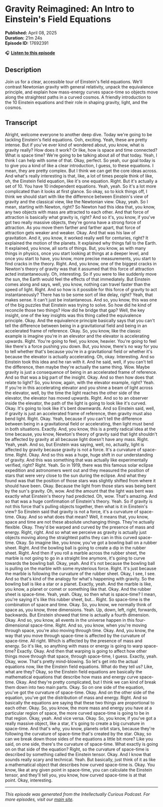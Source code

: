 # Gravity Reimagined: An Intro to Einstein's Field Equations

**Published:** April 08, 2025  
**Duration:** 21m 24s  
**Episode ID:** 17692391

🎧 **[Listen to this episode](https://intellectuallycurious.buzzsprout.com/2529712/episodes/17692391-gravity-reimagined-an-intro-to-einstein's-field-equations)**

## Description

Join us for a clear, accessible tour of Einstein's field equations. We'll contrast Newtonian gravity with general relativity, unpack the equivalence principle, and explain how mass-energy curves space-time so objects move along the straightest paths in a curved cosmos. A friendly introduction to the 10 Einstein equations and their role in shaping gravity, light, and the cosmos.

## Transcript

Alright, welcome everyone to another deep dive. Today we're going to be tackling Einstein's field equations. Ooh, exciting. Yeah, these are pretty intense. But if you've ever kind of wondered about, you know, what is gravity really? How does it work? Or like, how is space and time connected? What is space time? We're going to be talking about all of that today. Yeah, I think I can help with some of that. Okay, perfect. So yeah, our goal today is to give you a kind of like a clear introduction, I guess, to these equations. I mean, they are pretty complex. But I think we can get the core ideas across. And what's really interesting is that, like, a lot of times people think of like, oh, the Einstein field equation, like it's one equation. Right. But it's actually a set of 10. You have 10 independent equations. Yeah, yeah. So it's a lot more complicated than it looks at first glance. So okay, so to kick things off, I think we should start with like the difference between Einstein's view of gravity and the classical view, like the Newtonian view. Okay, yeah. So I mean, starting with Newton, right? So Newton had this idea that, you know, any two objects with mass are attracted to each other. And that force of attraction is basically what gravity is, right? And so it's, you know, if you've got two really massive objects, they're gonna have a strong force of attraction. As you move them farther and farther apart, that force of attraction gets weaker and weaker. Okay. And that was his law of gravitation. And it, you know, it worked really well for centuries, right? It explained the motion of the planets. It explained why things fall to the Earth. It explained, you know, all sorts of things. But, you know, as with many things in physics, once you start looking at things at a deeper level, and once you start to have, you know, more precise measurements, you start to find cracks in the theory. Right. And, you know, one of the biggest cracks in Newton's theory of gravity was that it assumed that this force of attraction acted instantaneously. Oh, interesting. So if you were to like suddenly move the sun, the Earth would feel the effects of that immediately. But Einstein comes along and says, well, you know, nothing can travel faster than the speed of light. Right. And so how is it possible for this force of gravity to act instantaneously? There has to be some sort of like delay, right? Yeah, that makes sense. It can't just be instantaneous. And so, you know, this was one of the big puzzles that Einstein was trying to solve. So how did he kind of reconcile those two things? How did he bridge that gap? Well, the key insight, one of the key insights was this thing called the equivalence principle. Okay. And the equivalence principle basically says that you can't tell the difference between being in a gravitational field and being in an accelerated frame of reference. Okay. So, you know, like the classic example is imagine you're in an elevator and the elevator is accelerating upwards. Right. You're going to feel, you know, heavier. You're going to feel like there's a force pushing you down. But, you know, there's no way for you to tell whether that's because you're in a gravitational field or whether it's because the elevator is actually accelerating. Oh, okay. Interesting. And so Einstein took this idea and he ran with it. And he said, well, if you can't tell the difference, then maybe they're actually the same thing. Wow. Maybe gravity is just a consequence of being in an accelerated frame of reference. And so that was a big part of the insight. Okay. And so then how does that relate to light? So, you know, again, with the elevator example, right? Yeah. If you're in this accelerating elevator and you shine a beam of light across the elevator, well, by the time the light reaches the other side of the elevator, the elevator has moved upwards. Right. And so to an observer inside the elevator, the path of the light is going to look like it's curved. Okay. It's going to look like it's bent downwards. And so Einstein said, well, if gravity is just an accelerated frame of reference, then gravity must also bend light. Right. Okay. Yeah, because if you can't tell the difference between being in a gravitational field or accelerating, then light must bend in both situations. Exactly. And, you know, this is a pretty radical idea at the time because, you know, Newton's theory of gravity said that light shouldn't be affected by gravity at all because light doesn't have any mass. Right. Yeah, yeah. And so, but Einstein was saying, well, no, actually, light is affected by gravity because gravity is not a force. It's a curvature of space-time. Right. Okay. And so this was a huge, huge shift in our understanding of gravity. And this was something that was actually like experimentally verified, right? Right. Yeah. So in 1919, there was this famous solar eclipse expedition and astronomers went out and they measured the position of stars that were very close to the sun during the eclipse. And what they found was that the position of those stars was slightly shifted from where it should have been. Okay. Because the light from those stars was being bent by the sun's gravity. Oh, wow. And the amount that the light was bent was exactly what Einstein's theory had predicted. Oh, wow. That's amazing. And so that was a huge confirmation of Einstein's theory. Yeah. So if gravity is not this force that's pulling objects together, then what is it in Einstein's view? So Einstein said that gravity is not a force, it's a curvature of space-time. Okay. And so what does that mean? Well, it means that, you know, space and time are not these absolute unchanging things. They're actually flexible. Okay. They'd be warped and curved by the presence of mass and energy. Right, right. And so what we perceive as gravity is actually just objects moving along the straightest paths they can in this curved space-time. Okay. So imagine like, you know, you've got a bowling ball on a rubber sheet. Right. And the bowling ball is going to create a dip in the rubber sheet. Right. And then if you roll a marble across the rubber sheet, the marble is not going to go in a straight line anymore, it's going to curve towards the bowling ball. Okay, yeah. And it's not because the bowling ball is pulling on the marble with some mysterious force. Right. It's just because the marble is following the curvature of the rubber sheet. Okay, I see, I see. And so that's kind of the analogy for what's happening with gravity. So the bowling ball is like a star or a planet. Exactly, yeah. And the marble is like, you know, a planet or comet or something like that. Okay. And the rubber sheet is space-time. Yeah, yeah. Okay, so then what is space-time? I mean, you're saying it's like this rubber sheet, but... Right. So space-time is the combination of space and time. Okay. So, you know, we normally think of space as, you know, three dimensions. Yeah. Up, down, left, right, forwards, backwards. But Einstein showed that time is actually a fourth dimension. Okay. And so, you know, all events in the universe happen in this four-dimensional space-time. Right. And so, you know, when you're moving through space, you're also moving through time. Okay. And, you know, the way that you move through space-time is affected by the curvature of space-time. All right. Which is affected by the presence of mass and energy. So it's like, so anything with mass or energy is going to warp space-time? Exactly. Okay. And then that warping is going to affect how other things move through that space, through space-time, I guess. Exactly, yeah. Okay, wow. That's pretty mind-blowing. So let's get into the actual equations now, like the Einstein field equations. What do they tell us? Like, what are they? Okay, so the Einstein field equations are basically the mathematical equations that describe how mass and energy curve space-time. Okay. And they're pretty complicated, but I think we can kind of break them down into two main parts. Okay. So on one side of the equation, you've got the curvature of space-time. Okay. And on the other side of the equation, you've got the distribution of mass and energy. Right. And so basically the equations are saying that these two things are proportional to each other. Okay. So, you know, the more mass and energy you have at a particular region of space, the more curved space-time is going to be in that region. Okay, yeah. And vice versa. Okay. So, you know, if you've got a really massive object, like a star, it's going to create a big curvature in space-time. And that's why, you know, planets orbit stars, because they're following the curvature of space-time that's created by the star. Okay, so can we break down those sides of the equations a little bit more? Like you said, on one side, there's the curvature of space-time. What exactly is going on on that side of the equation? Right, so the curvature of space-time is described by something called the Einstein tensor. Okay. And I know that sounds really scary and technical. Yeah. But basically, just think of it as like a mathematical object that describes how curved space-time is. Okay. You know, like at any given point in space-time, you can calculate the Einstein tensor, and they'll tell you, you know, how curved space-time is at that point. Okay, interesting.

---
*This episode was generated from the Intellectually Curious Podcast. For more episodes, visit our [main site](https://intellectuallycurious.buzzsprout.com).*
